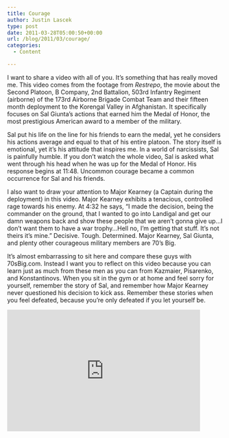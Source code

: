 ```yaml
---
title: Courage
author: Justin Lascek
type: post
date: 2011-03-28T05:00:50+00:00
url: /blog/2011/03/courage/
categories:
  - Content

---
```

I want to share a video with all of you. It&#8217;s something that has really moved me. This video comes from the footage from _Restrepo_, the movie about the Second Platoon, B Company, 2nd Battalion, 503rd Infantry Regiment (airborne) of the 173rd Airborne Brigade Combat Team and their fifteen month deployment to the Korengal Valley in Afghanistan. It specifically focuses on Sal Giunta&#8217;s actions that earned him the Medal of Honor, the most prestigious American award to a member of the military.
  

  
Sal put his life on the line for his friends to earn the medal, yet he considers his actions average and equal to that of his entire platoon. The story itself is emotional, yet it&#8217;s his attitude that inspires me. In a world of narcissists, Sal is painfully humble. If you don&#8217;t watch the whole video, Sal is asked what went through his head when he was up for the Medal of Honor. His response begins at 11:48. Uncommon courage became a common occurrence for Sal and his friends.
  

  
I also want to draw your attention to Major Kearney (a Captain during the deployment) in this video. Major Kearney exhibits a tenacious, controlled rage towards his enemy. At 4:32 he says, &#8220;I made the decision, being the commander on the ground, that I wanted to go into Landigal and get our damn weapons back and show these people that we aren&#8217;t gonna give up&#8230;I don&#8217;t want them to have a war trophy&#8230;Hell no, I&#8217;m getting that stuff. It&#8217;s not theirs it&#8217;s mine.&#8221; Decisive. Tough. Determined. Major Kearney, Sal Giunta, and plenty other courageous military members are 70&#8217;s Big.
  

  
It&#8217;s almost embarrassing to sit here and compare these guys with 70sBig.com. Instead I want you to reflect on this video because you can learn just as much from these men as you can from Kazmaier, Pisarenko, and Konstantinovs. When you sit in the gym or at home and feel sorry for yourself, remember the story of Sal, and remember how Major Kearney never questioned his decision to kick ass. Remember these stories when you feel defeated, because you&#8217;re only defeated if you let yourself be.
  


<iframe title="YouTube video player" width="450" height="283" src="http://www.youtube.com/embed/50RFJfUzNsY" frameborder="0" allowfullscreen></iframe>
